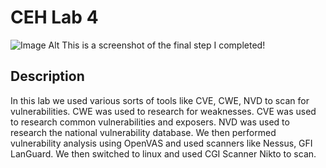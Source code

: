 <h1>CEH Lab 4</h1>


![Image Alt]()
This is a screenshot of the final step I completed! 

<h2>Description</h2>
In this lab we used various sorts of tools like CVE, CWE, NVD to scan for vulnerabilities. CWE was used to research for weaknesses. CVE was used to research common vulnerabilities and exposers. NVD was used to research the national vulnerability database. We then performed vulnerability analysis using OpenVAS and used scanners like Nessus, GFI LanGuard. We then switched to linux and used CGI Scanner Nikto to scan.
<br />


